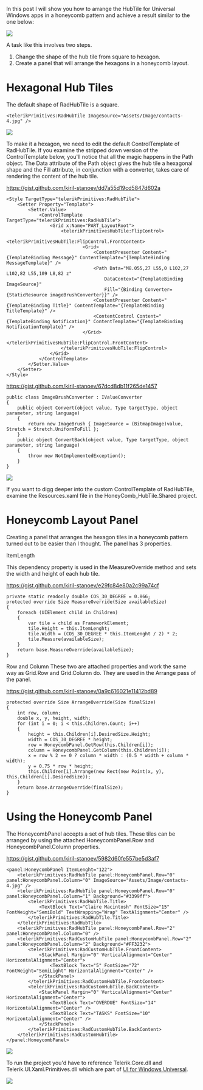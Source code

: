 In this post I will show you how to arrange the HubTile for Universal Windows apps in a honeycomb pattern and achieve a result similar to the one below:

![](honeycomb-0-resized.png)

A task like this involves two steps.

1. Change the shape of the hub tile from square to hexagon.
2. Create a panel that will arrange the hexagons in a honeycomb layout.

# Hexagonal Hub Tiles

The default shape of RadHubTile is a square.

```
<telerikPrimitives:RadHubTile ImageSource="Assets/Image/contacts-4.jpg" />
```

![](honeycomb-profile-image.png)
 
To make it a hexagon, we need to edit the default ControlTemplate of RadHubTile. If you examine the stripped down version of the ControlTemplate below, you'll notice that all the magic happens in the Path object. The Data attribute of the Path object gives the hub tile a hexagonal shape and the Fill attribute, in conjunction with a converter, takes care of rendering the content of the hub tile.

https://gist.github.com/kiril-stanoev/dd7a55d19cd5847d602a
```
<Style TargetType="telerikPrimitives:RadHubTile">
	<Setter Property="Template">
		<Setter.Value>
			<ControlTemplate TargetType="telerikPrimitives:RadHubTile">
				<Grid x:Name="PART_LayoutRoot">
					<telerikPrimitivesHubTile:FlipControl>
						<telerikPrimitivesHubTile:FlipControl.FrontContent>
							<Grid>
								<ContentPresenter Content="{TemplateBinding Message}" ContentTemplate="{TemplateBinding MessageTemplate}" />
								<Path Data="M8.055,27 L55,0 L102,27 L102,82 L55,109 L8,82 z" 
									DataContext="{TemplateBinding ImageSource}" 
									Fill="{Binding Converter={StaticResource imageBrushConverter}}" />
								<ContentPresenter Content="{TemplateBinding Title}" ContentTemplate="{TemplateBinding TitleTemplate}" />
								<ContentControl Content="{TemplateBinding Notification}" ContentTemplate="{TemplateBinding NotificationTemplate}" />
							</Grid>
						</telerikPrimitivesHubTile:FlipControl.FrontContent>
					</telerikPrimitivesHubTile:FlipControl>
				</Grid>
			</ControlTemplate>
		</Setter.Value>
	</Setter>
</Style>
```

https://gist.github.com/kiril-stanoev/67dcd8db11f265de1457
```
public class ImageBrushConverter : IValueConverter
{
	public object Convert(object value, Type targetType, object parameter, string language)
	{
	    return new ImageBrush { ImageSource = (BitmapImage)value, Stretch = Stretch.UniformToFill };
	}
	public object ConvertBack(object value, Type targetType, object parameter, string language)
	{
	    throw new NotImplementedException();
	}
}
```

![](honeycomb-profile-image-hexagon.png)

If you want to digg deeper into the custom ControlTemplate of RadHubTile, examine the Resources.xaml file in the  HoneyComb_HubTile.Shared project.

# Honeycomb Layout Panel

Creating a panel that arranges the hexagon tiles in a honeycomb pattern turned out to be easier than I thought. 
The panel has 3 properties. 

ItemLength

This dependency property is used in the MeasureOverride method and sets the width and height of each hub tile.

https://gist.github.com/kiril-stanoev/e29fc84e80a2c99a74cf
```
private static readonly double COS_30_DEGREE = 0.866;
protected override Size MeasureOverride(Size availableSize)
{
	foreach (UIElement child in Children)
	{
		var tile = child as FrameworkElement;
		tile.Height = this.ItemLenght;
		tile.Width = (COS_30_DEGREE * this.ItemLenght / 2) * 2;
		tile.Measure(availableSize);
	}
	return base.MeasureOverride(availableSize);
}
```  

Row and Column 
These two are attached properties and work the same way as Grid.Row and Grid.Column do. They are used in the Arrange pass of the panel.

https://gist.github.com/kiril-stanoev/0a9c616021e11412bd89
```
protected override Size ArrangeOverride(Size finalSize)
{
	int row, column;
	double x, y, height, width;
	for (int i = 0; i < this.Children.Count; i++)
	{
		height = this.Children[i].DesiredSize.Height;
		width = COS_30_DEGREE * height;
		row = HoneycombPanel.GetRow(this.Children[i]);
		column = HoneycombPanel.GetColumn(this.Children[i]);
		x = row % 2 == 0 ? column * width : (0.5 * width + column * width);
		y = 0.75 * row * height;
		this.Children[i].Arrange(new Rect(new Point(x, y), this.Children[i].DesiredSize));
	}
	return base.ArrangeOverride(finalSize);
}
```

# Using the Honeycomb Panel

The HoneycombPanel accepts a set of hub tiles. These tiles can be arranged by using the attached HoneycombPanel.Row and HoneycombPanel.Column properties.

https://gist.github.com/kiril-stanoev/5982d60fe557be5d3af7
```
<panel:HoneycombPanel ItemLenght="122">
	<telerikPrimitives:RadHubTile panel:HoneycombPanel.Row="0" panel:HoneycombPanel.Column="0" ImageSource="Assets/Image/contacts-4.jpg" />
	<telerikPrimitives:RadHubTile panel:HoneycombPanel.Row="0" panel:HoneycombPanel.Column="1" Background="#3399ff">
		<telerikPrimitives:RadHubTile.Title>
			<TextBlock Text="Claire Macintosh" FontSize="15" FontWeight="SemiBold" TextWrapping="Wrap" TextAlignment="Center" />
		</telerikPrimitives:RadHubTile.Title>
	</telerikPrimitives:RadHubTile>
	<telerikPrimitives:RadHubTile panel:HoneycombPanel.Row="2" panel:HoneycombPanel.Column="0" />
	<telerikPrimitives:RadCustomHubTile panel:HoneycombPanel.Row="2" panel:HoneycombPanel.Column="2" Background="#FF3232">
		<telerikPrimitives:RadCustomHubTile.FrontContent>
			<StackPanel Margin="0" VerticalAlignment="Center" HorizontalAlignment="Center">
				<TextBlock Text="5" FontSize="72" FontWeight="SemiLight" HorizontalAlignment="Center" />
			</StackPanel>
		</telerikPrimitives:RadCustomHubTile.FrontContent>
		<telerikPrimitives:RadCustomHubTile.BackContent>
			<StackPanel Margin="0" VerticalAlignment="Center" HorizontalAlignment="Center">
				<TextBlock Text="OVERDUE" FontSize="14" HorizontalAlignment="Center" />
				<TextBlock Text="TASKS" FontSize="10" HorizontalAlignment="Center" />
			</StackPanel>
		</telerikPrimitives:RadCustomHubTile.BackContent>
	</telerikPrimitives:RadCustomHubTile>
</panel:HoneycombPanel>
```

![](honeycomb-panel-hexagonal-hub-tiles.png)

To run the project you'd have to reference Telerik.Core.dll and Telerik.UI.Xaml.Primitives.dll which are part of [UI for Windows Universal](http://www.telerik.com/windows-universal-ui "UI for Windows Universal").

[![](ui-for-windows-universal-banner.png)](http://www.telerik.com/download/windows-universal-ui)
